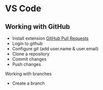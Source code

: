 # VS Code

## Working with GitHub
* Install extension [GitHub Pull Requests]([url](https://marketplace.visualstudio.com/items?itemName=GitHub.vscode-pull-request-github))
* Login to github
* Configure git (add user.name & user.email)
* Clone a repository
* Commit changes
* Push changes

Working with branches
* Create a branch